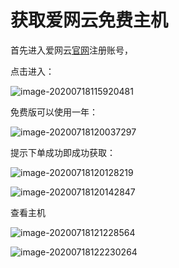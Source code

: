 # 获取爱网云免费主机

首先进入爱网云[官网](https://idc.iisat.cn/invite/113)注册账号，

点击进入：

![image-20200718115920481](https://gitee.com/wugenqiang/PictureBed/raw/master/images01/20200718115931.png)

免费版可以使用一年：

![image-20200718120037297](https://gitee.com/wugenqiang/PictureBed/raw/master/images01/20200718120038.png)

提示下单成功即成功获取：

![image-20200718120128219](https://gitee.com/wugenqiang/PictureBed/raw/master/images01/20200718120129.png)

![image-20200718120142847](https://gitee.com/wugenqiang/PictureBed/raw/master/images01/20200718120143.png)

查看主机

![image-20200718121228564](https://cdn.jsdelivr.net/gh/wugenqiang/PictureBed/images01/20200718145523.png)

![image-20200718122230264](https://cdn.jsdelivr.net/gh/wugenqiang/PictureBed/images01/20200718145322.png)






